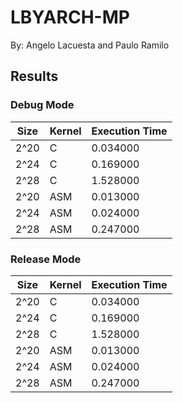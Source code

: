 # LBYARCH-MP
By: Angelo Lacuesta and Paulo Ramilo

## Results

### Debug Mode
| Size  | Kernel | Execution Time |
| ----- | ------ | ------------ |
| 2^20  | C      | 0.034000|
| 2^24  | C      | 0.169000|
| 2^28  | C      | 1.528000|
| 2^20  | ASM    | 0.013000|
| 2^24  | ASM    | 0.024000|
| 2^28  | ASM    | 0.247000|
### Release Mode
| Size  | Kernel | Execution Time |
| ----- | ------ | ------------ |
| 2^20  | C      | 0.034000|
| 2^24  | C      | 0.169000|
| 2^28  | C      | 1.528000|
| 2^20  | ASM    | 0.013000|
| 2^24  | ASM    | 0.024000|
| 2^28  | ASM    | 0.247000|
